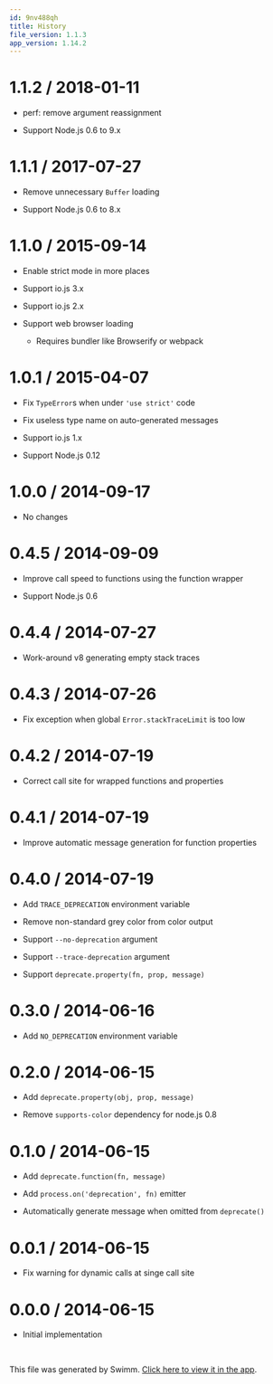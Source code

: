 ```yaml
---
id: 9nv488qh
title: History
file_version: 1.1.3
app_version: 1.14.2
---
```


# 1.1.2 / 2018-01-11

*   perf: remove argument reassignment

*   Support Node.js 0.6 to 9.x

# 1.1.1 / 2017-07-27

*   Remove unnecessary `Buffer` loading

*   Support Node.js 0.6 to 8.x

# 1.1.0 / 2015-09-14

*   Enable strict mode in more places

*   Support io.js 3.x

*   Support io.js 2.x

*   Support web browser loading

    *   Requires bundler like Browserify or webpack

# 1.0.1 / 2015-04-07

*   Fix `TypeError`s when under `'use strict'` code

*   Fix useless type name on auto-generated messages

*   Support io.js 1.x

*   Support Node.js 0.12

# 1.0.0 / 2014-09-17

*   No changes

# 0.4.5 / 2014-09-09

*   Improve call speed to functions using the function wrapper

*   Support Node.js 0.6

# 0.4.4 / 2014-07-27

*   Work-around v8 generating empty stack traces

# 0.4.3 / 2014-07-26

*   Fix exception when global `Error.stackTraceLimit` is too low

# 0.4.2 / 2014-07-19

*   Correct call site for wrapped functions and properties

# 0.4.1 / 2014-07-19

*   Improve automatic message generation for function properties

# 0.4.0 / 2014-07-19

*   Add `TRACE_DEPRECATION` environment variable

*   Remove non-standard grey color from color output

*   Support `--no-deprecation` argument

*   Support `--trace-deprecation` argument

*   Support `deprecate.property(fn, prop, message)`

# 0.3.0 / 2014-06-16

*   Add `NO_DEPRECATION` environment variable

# 0.2.0 / 2014-06-15

*   Add `deprecate.property(obj, prop, message)`

*   Remove `supports-color` dependency for node.js 0.8

# 0.1.0 / 2014-06-15

*   Add `deprecate.function(fn, message)`

*   Add `process.on('deprecation', fn)` emitter

*   Automatically generate message when omitted from `deprecate()`

# 0.0.1 / 2014-06-15

*   Fix warning for dynamic calls at singe call site

# 0.0.0 / 2014-06-15

*   Initial implementation

<br/>

This file was generated by Swimm. [Click here to view it in the app](https://app.swimm.io/repos/Z2l0aHViJTNBJTNBYmxvZyUzQSUzQXdlbmZlbmd3YW5n/docs/9nv488qh).
